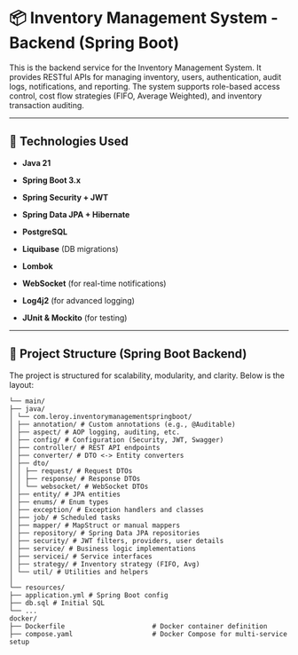 # 📦 Inventory Management System - Backend (Spring Boot)

This is the backend service for the Inventory Management System. It provides RESTful APIs for managing inventory, users, authentication, audit logs, notifications, and reporting. The system supports role-based access control, cost flow strategies (FIFO, Average Weighted), and inventory transaction auditing.

---

## 🚀 Technologies Used

- **Java 21**
  
- **Spring Boot 3.x**
- **Spring Security + JWT**
- **Spring Data JPA + Hibernate**
- **PostgreSQL**
- **Liquibase** (DB migrations)
- **Lombok**
- **WebSocket** (for real-time notifications)
- **Log4j2** (for advanced logging)
- **JUnit & Mockito** (for testing)

---

## 📁 Project Structure (Spring Boot Backend)

The project is structured for scalability, modularity, and clarity. Below is the layout:

```text src/
└── main/
├── java/
│ └── com.leroy.inventorymanagementspringboot/
│ ├── annotation/ # Custom annotations (e.g., @Auditable)
│ ├── aspect/ # AOP logging, auditing, etc.
│ ├── config/ # Configuration (Security, JWT, Swagger)
│ ├── controller/ # REST API endpoints
│ ├── converter/ # DTO <-> Entity converters
│ ├── dto/
│ │ ├── request/ # Request DTOs
│ │ ├── response/ # Response DTOs
│ │ └── websocket/ # WebSocket DTOs
│ ├── entity/ # JPA entities
│ ├── enums/ # Enum types
│ ├── exception/ # Exception handlers and classes
│ ├── job/ # Scheduled tasks
│ ├── mapper/ # MapStruct or manual mappers
│ ├── repository/ # Spring Data JPA repositories
│ ├── security/ # JWT filters, providers, user details
│ ├── service/ # Business logic implementations
│ ├── servicei/ # Service interfaces
│ ├── strategy/ # Inventory strategy (FIFO, Avg)
│ └── util/ # Utilities and helpers
│
└── resources/
├── application.yml # Spring Boot config
├── db.sql # Initial SQL
└── ...
docker/
├── Dockerfile                      # Docker container definition
├── compose.yaml                    # Docker Compose for multi-service setup
```
